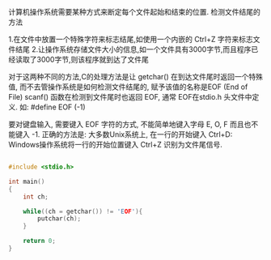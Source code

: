 

计算机操作系统需要某种方式来断定每个文件起始和结束的位置. 检测文件结尾的方法

1.在文件中放置一个特殊字符来标志结尾,如使用一个内嵌的 Ctrl+Z 字符来标志文件结尾
2.让操作系统存储文件大小的信息,如一个文件具有3000字节,而且程序已经读取了3000字节,则该程序就到达了文件尾

对于这两种不同的方法,C的处理方法是让 getchar() 在到达文件尾时返回一个特殊值, 而不去管操作系统是如何检测文件结尾的, 赋予该值的名称是EOF (End of File)  scanf() 函数在检测到文件尾时也返回 EOF, 通常 EOF在stdio.h 头文件中定义. 如: #define EOF (-1)

要对键盘输入, 需要键入 EOF 字符的方式, 不能简单地键入字母 E, O, F 而且也不能键入 -1. 正确的方法是: 大多数Unix系统上, 在一行的开始键入 Ctrl+D: Windows操作系统将一行的开始位置键入 Ctrl+Z 识别为文件尾信号.



```c

#include <stdio.h>

int main()
{
	int ch;

	while((ch = getchar()) != 'EOF'){
        putchar(ch);	
	}

	return 0;	
}

```
